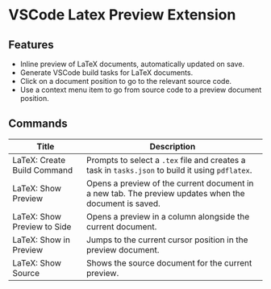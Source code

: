 # VSCode Latex Preview Extension

## Features

* Inline preview of LaTeX documents, automatically updated on save.
* Generate VSCode build tasks for LaTeX documents.
* Click on a document position to go to the relevant source code.
* Use a context menu item to go from source code to a preview document position.

## Commands

| Title | Description |
| --- | --- |
| LaTeX: Create Build Command | Prompts to select a `.tex` file and creates a task in `tasks.json` to build it using `pdflatex`. |
| LaTeX: Show Preview | Opens a preview of the current document in a new tab. The preview updates when the document is saved. |
| LaTeX: Show Preview to Side | Opens a preview in a column alongside the current document. |
| LaTeX: Show in Preview | Jumps to the current cursor position in the preview document. |
| LaTeX: Show Source | Shows the source document for the current preview. |
